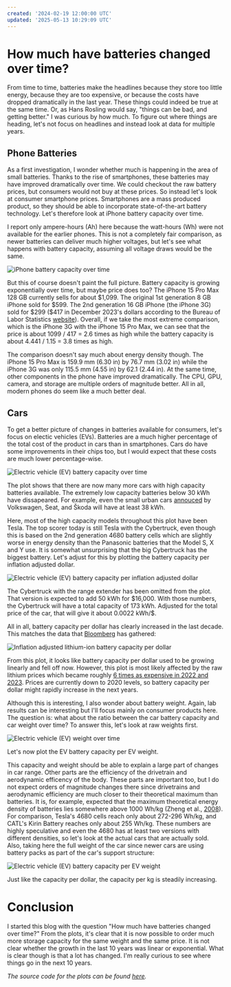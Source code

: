 ```yaml
---
created: '2024-02-19 12:00:00 UTC'
updated: '2025-05-13 10:29:09 UTC'
---
```


# How much have batteries changed over time?

From time to time, batteries make the headlines because they store too little energy, because they are too expensive, or because the costs have dropped dramatically in the last year.
These things could indeed be true at the same time.
Or, as Hans Rosling would say, "things can be bad, and getting better."
I was curious by how much.
To figure out where things are heading, let's not focus on headlines and instead look at data for multiple years.

## Phone Batteries

As a first investigation, I wonder whether much is happening in the area of small batteries.
Thanks to the rise of smartphones, these batteries may have improved dramatically over time.
We could checkout the raw battery prices, but consumers would not buy at these prices.
So instead let's look at consumer smartphone prices.
Smartphones are a mass produced product, so they should be able to incorporate state-of-the-art battery technology.
Let's therefore look at iPhone battery capacity over time.

I report only ampere-hours (Ah) here because the watt-hours (Wh) were not available for the earlier phones.
This is not a completely fair comparison, as newer batteries can deliver much higher voltages, but let's see what happens with battery capacity, assuming all voltage draws would be the same.

![iPhone battery capacity over time](/files/cf1bdfeaebd52962)

But this of course doesn't paint the full picture.
Battery capacity is growing exponentially over time, but maybe price does too?
The iPhone 15 Pro Max 128 GB currently sells for about \$1,099.
The original 1st generation 8 GB iPhone sold for \$599.
The 2nd generation 16 GB iPhone (the iPhone 3G) sold for \$299 (\$417 in December 2023's dollars according to the Bureau of Labor Statistics [website](https://www.bls.gov/data/inflation_calculator.htm)).
Overall, if we take the most extreme comparison, which is the iPhone 3G with the iPhone 15 Pro Max, we can see that the price is about 1099 / 417 = 2.6 times as high while the battery capacity is about 4.441 / 1.15 = 3.8 times as high.

The comparison doesn't say much about energy density though.
The iPhone 15 Pro Max is 159.9 mm (6.30 in) by 76.7 mm (3.02 in) while the iPhone 3G was only 115.5 mm (4.55 in) by 62.1 (2.44 in).
At the same time, other components in the phone have improved dramatically.
The CPU, GPU, camera, and storage are multiple orders of magnitude better.
All in all, modern phones do seem like a much better deal.

## Cars

To get a better picture of changes in batteries available for consumers, let's focus on electic vehicles (EVs).
Batteries are a much higher percentage of the total cost of the product in cars than in smartphones.
Cars do have some improvements in their chips too, but I would expect that these costs are much lower percentage-wise.

![Electric vehicle (EV) battery capacity over time](/files/c4044918792d1358)

The plot shows that there are now many more cars with high capacity batteries available.
The extremely low capacity batteries below 30 kWh have dissapeared.
For example, even the small urban cars [annouced](https://www.autocar.co.uk/car-news/new-cars/entry-level-skoda-ev-urban-suv-%C2%A322000-target-price) by Volkswagen, Seat, and Škoda will have at least 38 kWh.

Here, most of the high capacity models throughout this plot have been Tesla.
The top scorer today is still Tesla with the Cybertruck, even though this is based on the 2nd generation 4680 battery cells which are slightly worse in energy density than the Panasonic batteries that the Model S, X and Y use.
It is somewhat unsurprising that the big Cybertruck has the biggest battery.
Let's adjust for this by plotting the battery capacity per inflation adjusted dollar.

![Electric vehicle (EV) battery capacity per inflation adjusted dollar](/files/80061732775899f4)

The Cybertruck with the range extender has been omitted from the plot.
That version is expected to add 50 kWh for \$16,000.
With those numbers, the Cybertruck will have a total capacity of 173 kWh.
Adjusted for the total price of the car, that will give it about 0.0022 kWh/\$.

All in all, battery capacity per dollar has clearly increased in the last decade.
This matches the data that [Bloomberg](https://about.bnef.com/blog/lithium-ion-battery-pack-prices-hit-record-low-of-139-kwh/) has gathered:

![Inflation adjusted lithium-ion battery capacity per dollar](/files/54eb176482c1d4da)

From this plot, it looks like battery capacity per dollar used to be growing linearly and fell off now.
However, this plot is most likely affected by the raw lithium prices which became roughly [6 times as expensive in 2022 and 2023](https://tradingeconomics.com/commodity/lithium).
Prices are currently down to 2020 levels, so battery capacity per dollar might rapidly increase in the next years.

Although this is interesting, I also wonder about battery weight.
Again, lab results can be interesting but I'll focus mainly on consumer products here.
The question is: what about the ratio between the car battery capacity and car weight over time?
To answer this, let's look at raw weights first.

![Electric vehicle (EV) weight over time](/files/185033f55f3d1ea3)

Let's now plot the EV battery capacity per EV weight.

This capacity and weight should be able to explain a large part of changes in car range.
Other parts are the efficiency of the drivetrain and aerodynamic efficency of the body.
These parts are important too, but I do not expect orders of magnitude changes there since drivetrains and aerodynamic efficiency are much closer to their theoretical maximum than batteries.
It is, for example, expected that the maximum theoretical energy density of batteries lies somewhere above 1000 Wh/kg (Zheng et al., [2008](https://doi.org/10.1149/1.2901961)).
For comparison, Tesla's 4680 cells reach only about 272-296 Wh/kg, and CATL's Kirin Battery reaches only about 255 Wh/kg.
These numbers are highly speculative and even the 4680 has at least two versions with different densities, so let's look at the actual cars that are actually sold.
Also, taking here the full weight of the car since newer cars are using battery packs as part of the car's support structure:

![Electric vehicle (EV) battery capacity per EV weight](/files/5d8fb2f6a6726d94)

Just like the capacity per dollar, the capacity per kg is steadily increasing.

# Conclusion

I started this blog with the question "How much have batteries changed over time?"
From the plots, it's clear that it is now possible to order much more storage capacity for the same weight and the same price.
It is not clear whether the growth in the last 10 years was linear or exponential.
What is clear though is that a lot has changed.
I'm really curious to see where things go in the next 10 years.

_The source code for the plots can be found [here](/files/34c5f57c233f413a-batteries.jl)._

